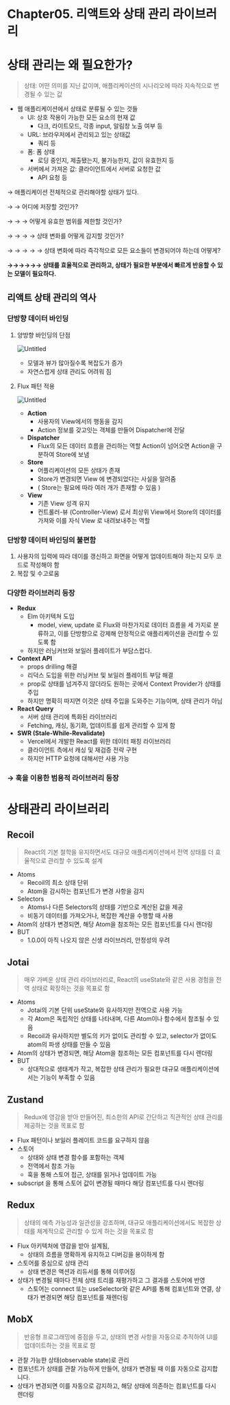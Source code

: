 # Chapter05. 리액트와 상태 관리 라이브러리

# 상태 관리는 왜 필요한가?

> 상태: 어떤 의미를 지닌 값이며, 애플리케이션의 시나리오에 따라 지속적으로 변경될 수 있는 값

- 웹 애플리케이션에서 상태로 분류될 수 있는 것들
  - UI: 상호 작용이 가능한 모든 요소의 현재 값
    - 다크, 라이트모드, 각종 input, 알림창 노출 여부 등
  - URL: 브라우저에서 관리되고 있는 상태값
    - 쿼리 등
  - 폼: 폼 상태
    - 로딩 중인지, 제출됐는지, 불가능한지, 값이 유효한지 등
  - 서버에서 가져온 값: 클라이언트에서 서버로 요청한 값
    - API 요청 등

→ 애플리케이션 전체적으로 관리해야할 상태가 있다.

→ → 어디에 저장할 것인가?

→ → → 어떻게 유효한 범위를 제한할 것인가?

→ → → → 상태 변화를 어떻게 감지할 것인가?

→ → → → → 상태 변화에 따라 즉각적으로 모든 요소들이 변경되어야 하는데 어떻게?

**→→→→→→ 상태를 효율적으로 관리하고, 상태가 필요한 부분에서 빠르게 반응할 수 있는 모델이 필요하다.**

## 리액트 상태 관리의 역사

### 단방향 데이터 바인딩

1. 양방향 바인딩의 단점

   ![Untitled](https://file.notion.so/f/f/6b058e2f-5a59-459c-a364-430b4cddc174/35e063f2-b226-49fe-863e-f9458697bb0a/Untitled.png?table=block&id=9dc0aa18-22c9-481e-af66-523af340a4c7&spaceId=6b058e2f-5a59-459c-a364-430b4cddc174&expirationTimestamp=1724284800000&signature=jONgmcfDe0q_W1IMUj4qXyq_HAW6OKzgFAbnLC67YXw&downloadName=Untitled.png)

   - 모델과 뷰가 많아질수록 복잡도가 증가
   - 자연스럽게 상태 관리도 어려워 짐

2. Flux 패턴 적용

   ![Untitled](https://file.notion.so/f/f/6b058e2f-5a59-459c-a364-430b4cddc174/46c7bab5-a1e1-427a-b771-3a690fe9093f/Untitled.png?table=block&id=df03967b-e26f-4e32-8407-e9370a92cf86&spaceId=6b058e2f-5a59-459c-a364-430b4cddc174&expirationTimestamp=1724284800000&signature=-H-Dw404qRhqU5QETlffs8pHXVO0QduitR1B1Lxzh9U&downloadName=Untitled.png)

   - **Action**
     - 사용자의 View에서의 행동을 감지
     - Action 정보를 갖고잇는 객체를 만들어 Dispatcher에 전달
   - **Dispatcher**
     - Flux의 모든 데이터 흐름을 관리하는 역할 Action이 넘어오면 Action을 구분하여 Store에 보냄
   - **Store**
     - 어플리케이션의 모든 상태가 존재
     - Store가 변경되면 View 에 변경되었다는 사실을 알려줌
     - ( Store는 필요에 따라 여러 개가 존재할 수 있음 )
   - **View**
     - 기존 View 성격 유지
     - 컨트롤러-뷰 (Controller-View) 로서 최상위 View에서 Store의 데이터를 가져와 이를 자식 View 로 내려보내주는 역할

### 단방향 데이터 바인딩의 불편함

1. 사용자의 입력에 따라 데이를 갱신하고 화면을 어떻게 업데이트해야 하는지 모두 코드로 작성해야 함
2. 복잡 및 수고로움

### 다양한 라이브러리 등장

- **Redux**
  - Elm 아키텍쳐 도입
    - model, view, update 로 Flux와 마찬가지로 데이터 흐름을 세 가지로 분류하고, 이를 단방향으로 강제해 안정적으로 애플리케이션을 관리할 수 있도록 함
  - 하지만 러닝커브와 보일러 플레이트가 부담스럽다.
- **Context API**
  - props drilling 해결
  - 리덕스 도입을 위한 러닝커브 및 보일러 플레이트 부담 해결
  - prop로 상태를 넘겨주지 않더라도 원하는 곳에서 Context Provider가 상태를 주입
  - 하지만 명확히 따지면 이것은 상태 주입을 도와주는 기능이며, 상태 관리가 아님
- **React Query**
  - 서버 상태 관리에 특화된 라이브러리
  - Fetching, 캐싱, 동기화, 업데이트를 쉽게 관리할 수 있게 함
- **SWR (Stale-While-Revalidate)**
  - Vercel에서 개발한 React를 위한 데이터 패칭 라이브러리
  - 클라이언트 측에서 캐싱 및 재검증 전략 구현
  - 하지만 HTTP 요청에 대해서만 사용 가능

### → 훅을 이용한 범용적 라이브러리 등장

# 상태관리 라이브러리

## Recoil

> React의 기본 철학을 유지하면서도 대규모 애플리케이션에서 전역 상태를 더 효율적으로 관리할 수 있도록 설계

- Atoms
  - Recoil의 최소 상태 단위
  - Atom을 감시하는 컴포넌트가 변경 사항을 감지
- Selectors
  - Atoms나 다른 Selectors의 상태를 기반으로 계산된 값을 제공
  - 비동기 데이터를 가져오거나, 복잡한 계산을 수행할 때 사용
- Atom의 상태가 변경되면, 해당 Atom을 참조하는 모든 컴포넌트를 다시 렌더링
- BUT
  - 1.0.0이 아직 나오지 않은 신생 라이브러리, 안정성의 우려

## Jotai

> 매우 가벼운 상태 관리 라이브러리로, React의 useState와 같은 사용 경험을 전역 상태로 확장하는 것을 목표로 함

- Atoms
  - Jotai의 기본 단위 useState와 유사하지만 전역으로 사용 가능
  - 각 Atom은 독립적인 상태를 나타내며, 다른 Atom이나 함수에서 참조될 수 있음
  - Recoil과 유사하지만 별도의 키가 없이도 관리할 수 있고, selector가 없이도 atom의 파생 상태를 만들 수 있음
- Atom의 상태가 변경되면, 해당 Atom을 참조하는 모든 컴포넌트를 다시 렌더링
- BUT
  - 상대적으로 생태계가 작고, 복잡한 상태 관리가 필요한 대규모 애플리케이션에서는 기능이 부족할 수 있음

## Zustand

> Redux에 영감을 받아 만들어진, 최소한의 API로 간단하고 직관적인 상태 관리를 제공하는 것을 목표로 함

- Flux 패턴이나 보일러 플레이트 코드를 요구하지 않음
- 스토어
  - 상태와 상태 변경 함수를 포함하는 객체
  - 전역에서 참조 가능
  - 훅을 통해 스토어 접근, 상태를 읽거나 업데이트 가능
- subscript 을 통해 스토어 값이 변경될 때마다 해당 컴포넌트를 다시 렌더링

## Redux

> 상태의 예측 가능성과 일관성을 강조하며, 대규모 애플리케이션에서도 복잡한 상태를 체계적으로 관리할 수 있게 하는 것을 목표로 함

- Flux 아키텍처에 영감을 받아 설계됨,
  - 상태의 흐름을 명확하게 유지하고 디버깅을 용이하게 함
- 스토어를 중심으로 상태 관리
  - 상태 변경은 액션과 리듀서를 통해 이루어짐
- 상태가 변경될 때마다 전체 상태 트리를 재평가하고 그 결과를 스토어에 반영
  - 스토어는 connect 또는 useSelector와 같은 API를 통해 컴포넌트와 연결, 상태가 변경되면 해당 컴포넌트를 재렌더링

## MobX

> 반응형 프로그래밍에 중점을 두고, 상태의 변경 사항을 자동으로 추적하여 UI를 업데이트하는 것을 목표로 함

- 관찰 가능한 상태(observable state)로 관리
- 컴포넌트가 상태를 관찰 가능하게 만들어, 상태가 변경될 때 이를 자동으로 감지합니다.
- 상태가 변경되면 이를 자동으로 감지하고, 해당 상태에 의존하는 컴포넌트를 다시 렌더링
